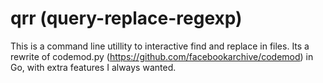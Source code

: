 qrr (query-replace-regexp)
==========================

This is a command line utillity to interactive find and replace in files. Its a rewrite of codemod.py (https://github.com/facebookarchive/codemod) in Go, with extra features I always wanted.
